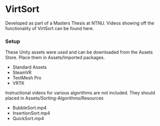 # VirtSort
Developed as part of a Masters Thesis at NTNU.
Videos showing off the functionality of VirtSort can be found here.


### Setup
These Unity assets were used and can be downloaded from the Assets Store. Place them in Assets/Imported packages.

- Standard Assets
- SteamVR
- TextMesh Pro
- VRTK

Instructional videos for various algorithms are not included. They should placed in Assets/Sorting-Algorithms/Resources

- BubbleSort.mp4
- InsertionSort.mp4
- QuickSort.mp4
